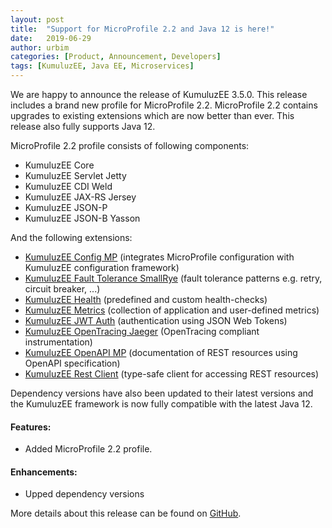 ```yaml
---
layout: post
title:  "Support for MicroProfile 2.2 and Java 12 is here!"
date:   2019-06-29
author: urbim
categories: [Product, Announcement, Developers]
tags: [KumuluzEE, Java EE, Microservices]
---
```


We are happy to announce the release of KumuluzEE 3.5.0. This release includes a brand new profile for MicroProfile 2.2.
MicroProfile 2.2 contains upgrades to existing extensions which are now better than ever. This release also fully
supports Java 12.

MicroProfile 2.2 profile consists of following components:

- KumuluzEE Core
- KumuluzEE Servlet Jetty
- KumuluzEE CDI Weld
- KumuluzEE JAX-RS Jersey
- KumuluzEE JSON-P
- KumuluzEE JSON-B Yasson

And the following extensions:

- [KumuluzEE Config MP](https://github.com/kumuluz/kumuluzee-config-mp) (integrates MicroProfile configuration with KumuluzEE configuration framework)
- [KumuluzEE Fault Tolerance SmallRye](https://github.com/kumuluz/kumuluzee-fault-tolerance) (fault tolerance patterns e.g. retry, circuit breaker, ...)
- [KumuluzEE Health](https://github.com/kumuluz/kumuluzee-health) (predefined and custom health-checks)
- [KumuluzEE Metrics](https://github.com/kumuluz/kumuluzee-metrics) (collection of application and user-defined metrics)
- [KumuluzEE JWT Auth](https://github.com/kumuluz/kumuluzee-jwt-auth) (authentication using JSON Web Tokens)
- [KumuluzEE OpenTracing Jaeger](https://github.com/kumuluz/kumuluzee-opentracing) (OpenTracing compliant instrumentation)
- [KumuluzEE OpenAPI MP](https://github.com/kumuluz/kumuluzee-openapi-mp) (documentation of REST resources using OpenAPI specification)
- [KumuluzEE Rest Client](https://github.com/kumuluz/kumuluzee-rest-client) (type-safe client for accessing REST resources)

Dependency versions have also been updated to their latest versions and the KumuluzEE framework is now fully compatible
with the latest Java 12.

#### Features:

- Added MicroProfile 2.2 profile.

#### Enhancements:

- Upped dependency versions


More details about this release can be found on [GitHub](https://github.com/kumuluz/kumuluzee/releases/tag/v3.5.0).
